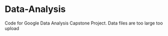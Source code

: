 # Data-Analysis
Code for Google Data Analysis Capstone Project. Data files are too large too upload
